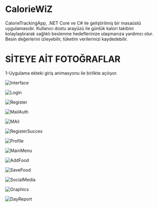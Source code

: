 # CalorieWiZ

CalorieTrackingApp, .NET Core ve C# ile geliştirilmiş bir masaüstü uygulamasıdır. Kullanıcı dostu arayüzü ile günlük kalori takibini kolaylaştırarak sağlıklı beslenme hedeflerinize ulaşmanıza yardımcı olur. Besin değerlerini izleyebilir, tüketim verilerinizi kaydedebilir.

# SİTEYE AİT FOTOĞRAFLAR

1-Uygulama  ekteki giriş animasyonu ile birlikte açılıyor.

![Interface](https://github.com/ErenColk/CalorieTrackingApp/assets/137501644/d294e3ec-6440-4a7b-9773-2507545c8634)

![Login](https://github.com/ErenColk/CalorieTrackingApp/assets/137501644/42752d17-d3e6-4db3-b00d-9cfae5aba6da)

![Register](https://github.com/ErenColk/CalorieTrackingApp/assets/137501644/0936a472-f3c3-45e3-bb11-02c19e0322c7)

![MailAuth](https://github.com/ErenColk/CalorieTrackingApp/assets/137501644/aa8e608a-9a40-4da2-b6c5-c08e6c8c42aa)

![MAil](https://github.com/ErenColk/CalorieTrackingApp/assets/137501644/deed1e5d-bce2-4e53-a0cf-12d81fd1adb2)

![RegisterSucces](https://github.com/ErenColk/CalorieTrackingApp/assets/137501644/2649c2d7-ce78-416d-98de-1f5361ea88c9)

![Profile](https://github.com/ErenColk/CalorieTrackingApp/assets/137501644/ed7d3f72-9507-4f00-ada5-a28b38678b57)

![MainMenu](https://github.com/ErenColk/CalorieTrackingApp/assets/137501644/67fc5276-9c79-4949-976c-e054878f457e)

![AddFood](https://github.com/ErenColk/CalorieTrackingApp/assets/137501644/368aea71-524b-4030-b986-30c258a02b14)

![SaveFood](https://github.com/ErenColk/CalorieTrackingApp/assets/137501644/d7ff88b4-281e-420d-acd3-97be9b0037c4)

![SocialMedia](https://github.com/ErenColk/CalorieTrackingApp/assets/137501644/22a59382-39dd-41ac-8864-6d71455151ec)

![Graphics](https://github.com/ErenColk/CalorieTrackingApp/assets/137501644/de1d776a-3bc3-4598-8abe-be922a47226a)

![DayReport](https://github.com/ErenColk/CalorieTrackingApp/assets/137501644/858f95fe-c42e-4682-ba39-d1d96fc63007)
